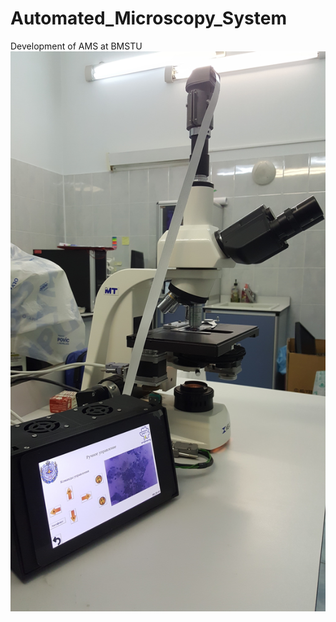 # Automated_Microscopy_System
Development of AMS at BMSTU
![alt-text](https://github.com/GeorgBell/Automated_Microscopy_System/blob/master/Autofocus_based_on_CNN/Illustrations_github/20181116_180929.jpg)
